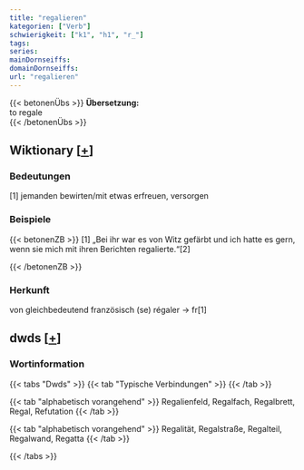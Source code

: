 ```yaml
---
title: "regalieren"
kategorien: ["Verb"]
schwierigkeit: ["k1", "h1", "r_"]
tags:
series:
mainDornseiffs:
domainDornseiffs:
url: "regalieren"
---
```


{{< betonenÜbs >}}
**Übersetzung:**  
to regale  
{{< /betonenÜbs >}}

## Wiktionary [[+](https://de.wiktionary.org/wiki/regalieren)]

### Bedeutungen
[1] jemanden bewirten/mit etwas erfreuen, versorgen  

### Beispiele
{{< betonenZB >}}
[1] „Bei ihr war es von Witz gefärbt und ich hatte es gern, wenn sie mich mit ihren Berichten regalierte.“[2]  

{{< /betonenZB >}}
### Herkunft
von gleichbedeutend französisch (se) régaler → fr[1]  



## dwds [[+](https://www.dwds.de/wb/regalieren)]

### Wortinformation
{{< tabs "Dwds" >}}
{{< tab "Typische Verbindungen" >}}
{{< /tab >}}

{{< tab "alphabetisch vorangehend" >}}
Regalienfeld, Regalfach, Regalbrett, Regal, Refutation
{{< /tab >}}

{{< tab "alphabetisch vorangehend" >}}
Regalität, Regalstraße, Regalteil, Regalwand, Regatta
{{< /tab >}}

{{< /tabs >}}

